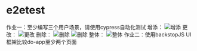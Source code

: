 # e2etest
作业一：至少编写三个用户场景，请使用cypress自动化测试
增添：
![增添](https://raw.githubusercontent.com/liuying1019/e2etest/master/screenshots/add.png)
更改：
![更改](https://raw.githubusercontent.com/liuying1019/e2etest/master/screenshots/modify.png)
删除：
![删除](https://raw.githubusercontent.com/liuying1019/e2etest/master/screenshots/delete1.png)
![删除](https://raw.githubusercontent.com/liuying1019/e2etest/master/screenshots/delete.png)
整体：
![整体](https://raw.githubusercontent.com/liuying1019/e2etest/master/screenshots/1.png)
作业二：使用backstopJS UI框架比较do-app至少两个页面
